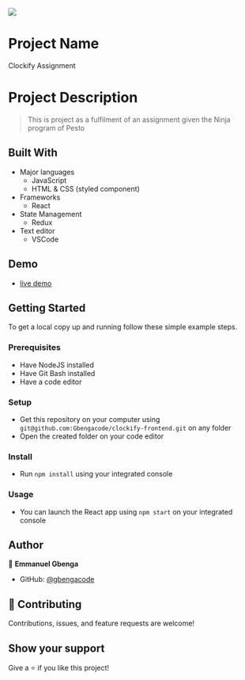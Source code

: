 ![](https://img.shields.io/badge/Pesto-blueviolet)

# Project Name
Clockify Assignment

# Project Description

> This is project as a fulfilment of an assignment given the Ninja program of Pesto
## Built With

- Major languages
    - JavaScript
    - HTML & CSS (styled component)
- Frameworks
    - React
- State Management
    - Redux
- Text editor
    - VSCode



## Demo
- [live demo](https://clockify-me.netlify.app/)
## Getting Started


To get a local copy up and running follow these simple example steps.

### Prerequisites

- Have NodeJS installed
- Have Git Bash installed
- Have a code editor

### Setup

- Get this repository on your computer using ```git@github.com:Gbengacode/clockify-frontend.git``` on any folder
- Open the created folder on your code editor

### Install

- Run ```npm install``` using your integrated console

### Usage

- You can launch the React app using ```npm start``` on your integrated console

## Author

👤 **Emmanuel Gbenga**

- GitHub: [@gbengacode](https://github.com/gbengacode)

## 🤝 Contributing
Contributions, issues, and feature requests are welcome!

## Show your support

Give a ⭐️ if you like this project!

